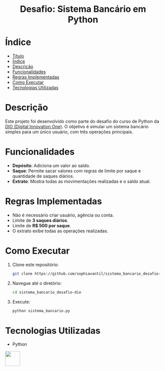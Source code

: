 <h1 align="center"> Desafio: Sistema Bancário em Python </h1>

# Índice

- [Título](#Título)
- [Índice](#índice)
- [Descrição](#descrição)
- [Funcionalidades](#funcionalidades)
- [Regras Implementadas](#regras-implementadas)
- [Como Executar](#como-executar)
- [Tecnologias Utilizadas](#tecnologias-utilizadas)

# Descrição

Este projeto foi desenvolvido como parte do desafio do curso de Python da [DIO (Digital Innovation One)](https://www.dio.me/). O objetivo é simular um sistema bancário simples para um único usuário, com três operações principais.

# Funcionalidades

- **Depósito**: Adiciona um valor ao saldo.
- **Saque**: Permite sacar valores com regras de limite por saque e quantidade de saques diários.
- **Extrato**: Mostra todas as movimentações realizadas e o saldo atual.

# Regras Implementadas

- Não é necessário criar usuário, agência ou conta.
- Limite de **3 saques diários**.
- Limite de **R$ 500 por saque**.
- O extrato exibe todas as operações realizadas.

# Como Executar

1. Clone este repositório:
   ```bash
   git clone https://github.com/sophiavantil/sistema_bancario_desafio-dio.git
   ```

2. Navegue até o diretório:
   ```bash
   cd sistema_bancario_desafio-dio
   ```

3. Execute:
   ```bash
   python sistema_bancario.py
   ```

# Tecnologias Utilizadas

- Python
<img width="48" height="48" src="https://img.icons8.com/?size=100&id=13441&format=png&color=000000"/> 
